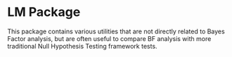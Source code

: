 # LM Package
This package contains various utilities that are not directly related to Bayes Factor analysis, but are often useful to compare BF analysis 
with more traditional Null Hypothesis Testing framework tests.